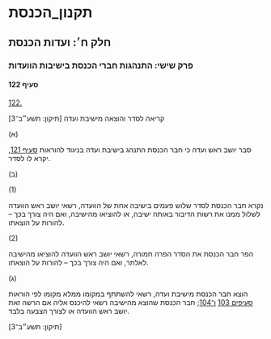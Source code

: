 # תקנון_הכנסת

## חלק ח׳: ועדות הכנסת

### פרק שישי: התנהגות חברי הכנסת בישיבות הוועדות

#### סעיף 122

[122.](https://he.wikisource.org/wiki/%D7%AA%D7%A7%D7%A0%D7%95%D7%9F_%D7%94%D7%9B%D7%A0%D7%A1%D7%AA#%D7%A1%D7%A2%D7%99%D7%A3_122)

קריאה לסדר והוצאה מישיבת ועדה [תיקון: תשע״ב־3]

(א)

סבר יושב ראש ועדה כי חבר הכנסת התנהג בישיבת ועדה בניגוד להוראות [סעיף 121](https://he.wikisource.org/wiki/%D7%AA%D7%A7%D7%A0%D7%95%D7%9F_%D7%94%D7%9B%D7%A0%D7%A1%D7%AA#%D7%A1%D7%A2%D7%99%D7%A3_121), יקרא לו לסדר.

(ב)

(1)

נקרא חבר הכנסת לסדר שלוש פעמים בישיבה אחת של הוועדה, רשאי יושב ראש הוועדה לשלול ממנו את רשות הדיבור באותה ישיבה, או להוציאו מהישיבה, ואם היה צורך בכך – להורות על הוצאתו.

(2)

הפר חבר הכנסת את הסדר הפרה חמורה, רשאי יושב ראש הוועדה להוציאו מהישיבה לאלתר, ואם היה צורך בכך – להורות על הוצאתו.

(ג)

הוצא חבר הכנסת מישיבת ועדה, רשאי להשתתף במקומו ממלא מקומו לפי הוראות [סעיפים 103](https://he.wikisource.org/wiki/%D7%AA%D7%A7%D7%A0%D7%95%D7%9F_%D7%94%D7%9B%D7%A0%D7%A1%D7%AA#%D7%A1%D7%A2%D7%99%D7%A3_103) [ו־104](https://he.wikisource.org/wiki/%D7%AA%D7%A7%D7%A0%D7%95%D7%9F_%D7%94%D7%9B%D7%A0%D7%A1%D7%AA#%D7%A1%D7%A2%D7%99%D7%A3_104); חבר הכנסת שהוצא מהישיבה רשאי להיכנס אליה אם הרשה זאת יושב ראש הוועדה או לצורך הצבעה בלבד.

[תיקון: תשע״ב־3]